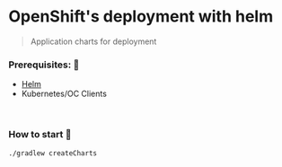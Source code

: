 # OpenShift's deployment with helm
> Application charts for deployment

### Prerequisites: 🚩
- [Helm](https://github.com/helm/helm) 
- Kubernetes/OC Clients

&nbsp;

### How to start 🐳
```shell
./gradlew createCharts
```